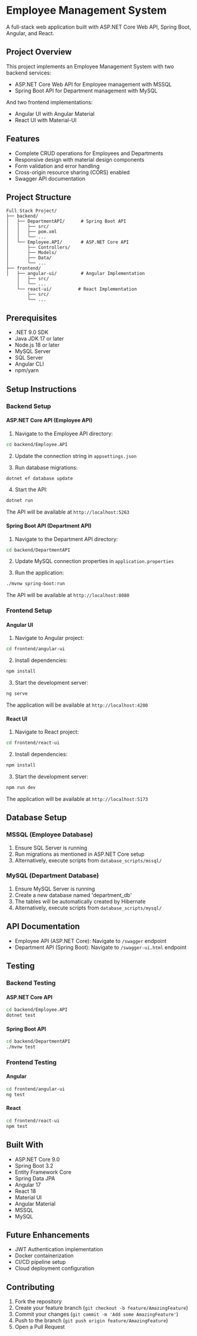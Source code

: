  # Employee Management System

A full-stack web application built with ASP.NET Core Web API, Spring Boot, Angular, and React.

## Project Overview

This project implements an Employee Management System with two backend services:
- ASP.NET Core Web API for Employee management with MSSQL
- Spring Boot API for Department management with MySQL

And two frontend implementations:
- Angular UI with Angular Material
- React UI with Material-UI

## Features

- Complete CRUD operations for Employees and Departments
- Responsive design with material design components
- Form validation and error handling
- Cross-origin resource sharing (CORS) enabled
- Swagger API documentation

## Project Structure

```
Full Stack Project/
├── backend/
│   ├── DepartmentAPI/      # Spring Boot API
│   │   ├── src/
│   │   ├── pom.xml
│   │   └── ...
│   └── Employee.API/       # ASP.NET Core API
│       ├── Controllers/
│       ├── Models/
│       ├── Data/
│       └── ...
├── frontend/
│   ├── angular-ui/         # Angular Implementation
    │   ├── src/
    │   └── ...
    └── react-ui/          # React Implementation
        ├── src/
        └── ...

```

## Prerequisites

- .NET 9.0 SDK
- Java JDK 17 or later
- Node.js 18 or later
- MySQL Server
- SQL Server
- Angular CLI
- npm/yarn

## Setup Instructions

### Backend Setup

#### ASP.NET Core API (Employee API)

1. Navigate to the Employee API directory:
```bash
cd backend/Employee.API
```

2. Update the connection string in `appsettings.json`

3. Run database migrations:
```bash
dotnet ef database update
```

4. Start the API:
```bash
dotnet run
```
The API will be available at `http://localhost:5263`

#### Spring Boot API (Department API)

1. Navigate to the Department API directory:
```bash
cd backend/DepartmentAPI
```

2. Update MySQL connection properties in `application.properties`

3. Run the application:
```bash
./mvnw spring-boot:run
```
The API will be available at `http://localhost:8080`

### Frontend Setup

#### Angular UI

1. Navigate to Angular project:
```bash
cd frontend/angular-ui
```

2. Install dependencies:
```bash
npm install
```

3. Start the development server:
```bash
ng serve
```
The application will be available at `http://localhost:4200`

#### React UI

1. Navigate to React project:
```bash
cd frontend/react-ui
```

2. Install dependencies:
```bash
npm install
```

3. Start the development server:
```bash
npm run dev
```
The application will be available at `http://localhost:5173`

## Database Setup

### MSSQL (Employee Database)

1. Ensure SQL Server is running
2. Run migrations as mentioned in ASP.NET Core setup
3. Alternatively, execute scripts from `database_scripts/mssql/`

### MySQL (Department Database)

1. Ensure MySQL Server is running
2. Create a new database named 'department_db'
3. The tables will be automatically created by Hibernate
4. Alternatively, execute scripts from `database_scripts/mysql/`

## API Documentation

- Employee API (ASP.NET Core): Navigate to `/swagger` endpoint
- Department API (Spring Boot): Navigate to `/swagger-ui.html` endpoint

## Testing

### Backend Testing

#### ASP.NET Core API
```bash
cd backend/Employee.API
dotnet test
```

#### Spring Boot API
```bash
cd backend/DepartmentAPI
./mvnw test
```

### Frontend Testing

#### Angular
```bash
cd frontend/angular-ui
ng test
```

#### React
```bash
cd frontend/react-ui
npm test
```

## Built With

- ASP.NET Core 9.0
- Spring Boot 3.2
- Entity Framework Core
- Spring Data JPA
- Angular 17
- React 18
- Material UI
- Angular Material
- MSSQL
- MySQL

## Future Enhancements

- JWT Authentication implementation
- Docker containerization
- CI/CD pipeline setup
- Cloud deployment configuration

## Contributing

1. Fork the repository
2. Create your feature branch (`git checkout -b feature/AmazingFeature`)
3. Commit your changes (`git commit -m 'Add some AmazingFeature'`)
4. Push to the branch (`git push origin feature/AmazingFeature`)
5. Open a Pull Request
